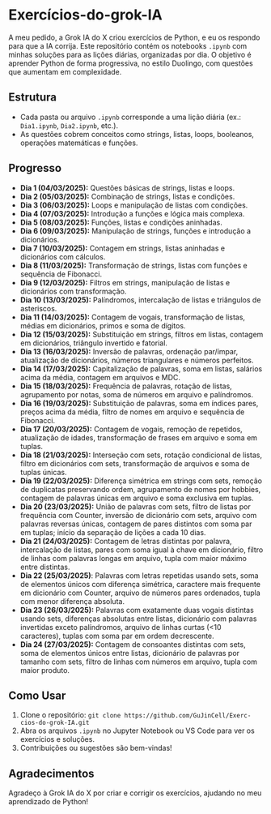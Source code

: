 # Exercícios-do-grok-IA

A meu pedido, a Grok IA do X criou exercícios de Python, e eu os respondo para que a IA corrija. Este repositório contém os notebooks `.ipynb` com minhas soluções para as lições diárias, organizadas por dia. O objetivo é aprender Python de forma progressiva, no estilo Duolingo, com questões que aumentam em complexidade.

## Estrutura
- Cada pasta ou arquivo `.ipynb` corresponde a uma lição diária (ex.: `Dia1.ipynb`, `Dia2.ipynb`, etc.).
- As questões cobrem conceitos como strings, listas, loops, booleanos, operações matemáticas e funções.

## Progresso
- **Dia 1 (04/03/2025):** Questões básicas de strings, listas e loops.
- **Dia 2 (05/03/2025):** Combinação de strings, listas e condições.
- **Dia 3 (06/03/2025):** Loops e manipulação de listas com condições.
- **Dia 4 (07/03/2025):** Introdução a funções e lógica mais complexa.
- **Dia 5 (08/03/2025):** Funções, listas e condições aninhadas.
- **Dia 6 (09/03/2025):** Manipulação de strings, funções e introdução a dicionários.
- **Dia 7 (10/03/2025):** Contagem em strings, listas aninhadas e dicionários com cálculos.
- **Dia 8 (11/03/2025):** Transformação de strings, listas com funções e sequência de Fibonacci.
- **Dia 9 (12/03/2025):** Filtros em strings, manipulação de listas e dicionários com transformação.
- **Dia 10 (13/03/2025):** Palíndromos, intercalação de listas e triângulos de asteriscos.
- **Dia 11 (14/03/2025):** Contagem de vogais, transformação de listas, médias em dicionários, primos e soma de dígitos.
- **Dia 12 (15/03/2025):** Substituição em strings, filtros em listas, contagem em dicionários, triângulo invertido e fatorial.
- **Dia 13 (16/03/2025):** Inversão de palavras, ordenação par/ímpar, atualização de dicionários, números triangulares e números perfeitos.
- **Dia 14 (17/03/2025):** Capitalização de palavras, soma em listas, salários acima da média, contagem em arquivos e MDC.
- **Dia 15 (18/03/2025):** Frequência de palavras, rotação de listas, agrupamento por notas, soma de números em arquivo e palíndromos.
- **Dia 16 (19/03/2025):** Substituição de palavras, soma em índices pares, preços acima da média, filtro de nomes em arquivo e sequência de Fibonacci.
- **Dia 17 (20/03/2025):** Contagem de vogais, remoção de repetidos, atualização de idades, transformação de frases em arquivo e soma em tuplas.
- **Dia 18 (21/03/2025):** Interseção com sets, rotação condicional de listas, filtro em dicionários com sets, transformação de arquivos e soma de tuplas únicas.
- **Dia 19 (22/03/2025):** Diferença simétrica em strings com sets, remoção de duplicatas preservando ordem, agrupamento de nomes por hobbies, contagem de palavras únicas em arquivo e soma exclusiva em tuplas.
- **Dia 20 (23/03/2025):** União de palavras com sets, filtro de listas por frequência com Counter, inversão de dicionário com sets, arquivo com palavras reversas únicas, contagem de pares distintos com soma par em tuplas; início da separação de lições a cada 10 dias.
- **Dia 21 (24/03/2025):** Contagem de letras distintas por palavra, intercalação de listas, pares com soma igual à chave em dicionário, filtro de linhas com palavras longas em arquivo, tupla com maior máximo entre distintas.
- **Dia 22 (25/03/2025)**: Palavras com letras repetidas usando sets, soma de elementos únicos com diferença simétrica, caractere mais frequente em dicionário com Counter, arquivo de números pares ordenados, tupla com menor diferença absoluta.
- **Dia 23 (26/03/2025):** Palavras com exatamente duas vogais distintas usando sets, diferenças absolutas entre listas, dicionário com palavras invertidas exceto palíndromos, arquivo de linhas curtas (<10 caracteres), tuplas com soma par em ordem decrescente.
- **Dia 24 (27/03/2025):** Contagem de consoantes distintas com sets, soma de elementos únicos entre listas, dicionário de palavras por tamanho com sets, filtro de linhas com números em arquivo, tupla com maior produto.

## Como Usar
1. Clone o repositório: `git clone https://github.com/GuJinCell/Exerc-cios-do-grok-IA.git`
2. Abra os arquivos `.ipynb` no Jupyter Notebook ou VS Code para ver os exercícios e soluções.
3. Contribuições ou sugestões são bem-vindas!

## Agradecimentos
Agradeço à Grok IA do X por criar e corrigir os exercícios, ajudando no meu aprendizado de Python!

